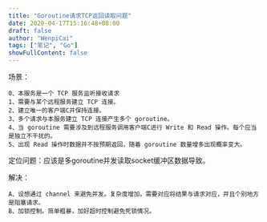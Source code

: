 ```yaml
---
title: "Goroutine请求TCP返回读取问题"
date: 2020-04-17T15:16:48+08:00
draft: false
author: "WenpiCai"
tags: ["笔记", "Go"]
showFullContent: false
---
```


场景：

```
0、本服务是一个 TCP 服务监听接收请求
1、需要与某个远程服务建立 TCP 连接。
2、建立唯一的客户端C并保持连接。
3、多个请求与本服务建立 TCP 连接产生多个 goroutine。
4、当 goroutine 需要涉及到远程服务调用客户端C进行 Write 和 Read 操作。每个应当是独立不干扰的。
5、出现 Read 操作时数据并不按预期返回，随着 goroutine 数量增多出现概率变大。
```

定位问题：应该是多goroutine并发读取socket缓冲区数据导致。

解决：

```
A、设想通过 channel 来避免并发。复杂度增加，需要对应将结果与请求对应，并且个别地方是阻塞请求。
B、加锁控制。简单粗暴，加好超时控制避免死锁情况。
```

